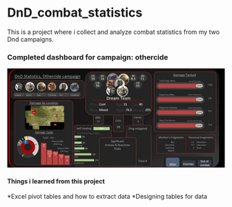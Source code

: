 # DnD_combat_statistics
This is a project where i collect and analyze combat statistics from my two Dnd campaigns.

### Completed dashboard for campaign: othercide
![This gif is broken](https://github.com/A-Bratseth/DnD_combat_statistics/blob/main/Dashboard_animated.gif)

#### Things i learned from this project
*Excel pivot tables and how to extract data
*Designing tables for data
